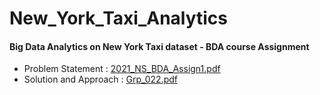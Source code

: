 # New_York_Taxi_Analytics
#### Big Data Analytics on New York Taxi dataset - BDA course Assignment
* Problem Statement : [2021_NS_BDA_Assign1.pdf](https://github.com/Sneeky23/New_York_Taxi_Analytics/blob/main/2021_NS_BDA_Assign1.pdf)
* Solution and Approach : [Grp_022.pdf](https://github.com/Sneeky23/New_York_Taxi_Analytics/blob/main/Grp_022.pdf)
